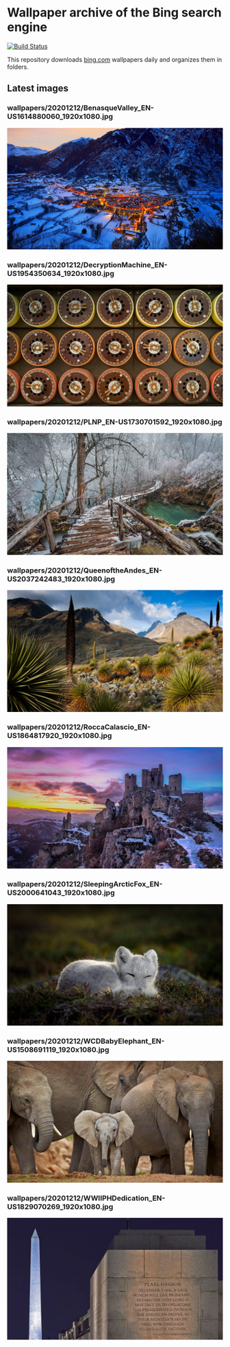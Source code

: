 # Wallpaper archive of the Bing search engine

[![Build Status](https://travis-ci.org/kijart/bing-daily-images-dl.svg?branch=wallpapers)](https://travis-ci.org/kijart/bing-daily-images-dl)

This repository downloads [bing.com](https://www.bing.com) wallpapers daily and organizes them in folders.

## Latest images

<!-- Wallpapers -->

### wallpapers/20201212/BenasqueValley_EN-US1614880060_1920x1080.jpg

![wallpapers/20201212/BenasqueValley_EN-US1614880060_1920x1080.jpg](wallpapers/20201212/BenasqueValley_EN-US1614880060_1920x1080.jpg)

### wallpapers/20201212/DecryptionMachine_EN-US1954350634_1920x1080.jpg

![wallpapers/20201212/DecryptionMachine_EN-US1954350634_1920x1080.jpg](wallpapers/20201212/DecryptionMachine_EN-US1954350634_1920x1080.jpg)

### wallpapers/20201212/PLNP_EN-US1730701592_1920x1080.jpg

![wallpapers/20201212/PLNP_EN-US1730701592_1920x1080.jpg](wallpapers/20201212/PLNP_EN-US1730701592_1920x1080.jpg)

### wallpapers/20201212/QueenoftheAndes_EN-US2037242483_1920x1080.jpg

![wallpapers/20201212/QueenoftheAndes_EN-US2037242483_1920x1080.jpg](wallpapers/20201212/QueenoftheAndes_EN-US2037242483_1920x1080.jpg)

### wallpapers/20201212/RoccaCalascio_EN-US1864817920_1920x1080.jpg

![wallpapers/20201212/RoccaCalascio_EN-US1864817920_1920x1080.jpg](wallpapers/20201212/RoccaCalascio_EN-US1864817920_1920x1080.jpg)

### wallpapers/20201212/SleepingArcticFox_EN-US2000641043_1920x1080.jpg

![wallpapers/20201212/SleepingArcticFox_EN-US2000641043_1920x1080.jpg](wallpapers/20201212/SleepingArcticFox_EN-US2000641043_1920x1080.jpg)

### wallpapers/20201212/WCDBabyElephant_EN-US1508691119_1920x1080.jpg

![wallpapers/20201212/WCDBabyElephant_EN-US1508691119_1920x1080.jpg](wallpapers/20201212/WCDBabyElephant_EN-US1508691119_1920x1080.jpg)

### wallpapers/20201212/WWIIPHDedication_EN-US1829070269_1920x1080.jpg

![wallpapers/20201212/WWIIPHDedication_EN-US1829070269_1920x1080.jpg](wallpapers/20201212/WWIIPHDedication_EN-US1829070269_1920x1080.jpg)

